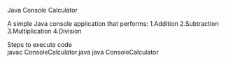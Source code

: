 Java Console Calculator

A simple Java console application that performs:
1.Addition
2.Subtraction
3.Multiplication
4.Division

Steps to execute code <br>
javac ConsoleCalculator.java
java ConsoleCalculator
